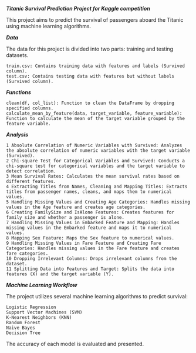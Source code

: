 ***Titanic Survival Prediction Project for Kaggle competition***

This project aims to predict the survival of passengers aboard the Titanic using machine learning algorithms.

***Data***

The data for this project is divided into two parts: training and testing datasets.

    train.csv: Contains training data with features and labels (Survived column).
    test.csv: Contains testing data with features but without labels (Survived column).

***Functions***

    clean(df, col_list): Function to clean the DataFrame by dropping specified columns.
    calculate_mean_by_feature(data, target_variable, feature_variable): Function to calculate the mean of the target variable grouped by the feature variable.

***Analysis***

    1 Absolute Correlation of Numeric Variables with Survived: Analyzes the absolute correlation of numeric variables with the target variable (Survived).
    2 Chi-square Test for Categorical Variables and Survived: Conducts a chi-square test for categorical variables and the target variable to detect correlation.
    3 Mean Survival Rates: Calculates the mean survival rates based on different features.
    4 Extracting Titles from Names, Cleaning and Mapping Titles: Extracts titles from passenger names, cleans, and maps them to numerical values.
    5 Handling Missing Values and Creating Age Categories: Handles missing values in the Age feature and creates age categories.
    6 Creating FamilySize and IsAlone Features: Creates features for family size and whether a passenger is alone.
    7 Handling Missing Values in Embarked Feature and Mapping: Handles missing values in the Embarked feature and maps it to numerical values.
    8 Mapping Sex Feature: Maps the Sex feature to numerical values.
    9 Handling Missing Values in Fare Feature and Creating Fare Categories: Handles missing values in the Fare feature and creates fare categories.
    10 Dropping Irrelevant Columns: Drops irrelevant columns from the dataset.
    11 Splitting Data into Features and Target: Splits the data into features (X) and the target variable (Y).

***Machine Learning Workflow***

The project utilizes several machine learning algorithms to predict survival:

    Logistic Regression
    Support Vector Machines (SVM)
    K-Nearest Neighbors (KNN)
    Random Forest
    Naive Bayes
    Decision Tree

The accuracy of each model is evaluated and presented.
